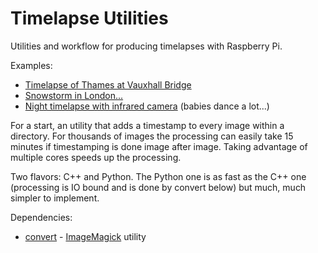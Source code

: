 # Timelapse Utilities
Utilities and workflow for producing timelapses with Raspberry Pi.

Examples:
* [Timelapse of Thames at Vauxhall Bridge](https://www.youtube.com/watch?v=xoy-ybfUfvk)
* [Snowstorm in London...](https://www.youtube.com/watch?v=IVVAfh1jaSY)
* [Night timelapse with infrared camera](https://www.youtube.com/watch?v=QOZFBpmTjF0) (babies dance a lot...)

For a start, an utility that adds a timestamp to every image within a directory. For thousands of images the processing can easily take 15 minutes if timestamping is done image after image. Taking advantage of multiple cores speeds up the processing.

Two flavors: C++ and Python. The Python one is as fast as the C++ one (processing is IO bound and is done by convert below) but much, much simpler to implement.

Dependencies:
* [convert](http://www.imagemagick.org/script/convert.php) - [ImageMagick](http://www.imagemagick.org) utility
